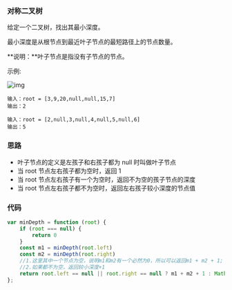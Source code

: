 ###  对称二叉树

给定一个二叉树，找出其最小深度。

最小深度是从根节点到最近叶子节点的最短路径上的节点数量。

**说明：**叶子节点是指没有子节点的节点。

示例:

![img](https://assets.leetcode.com/uploads/2020/10/12/ex_depth.jpg)

```
输入：root = [3,9,20,null,null,15,7]
输出：2

输入：root = [2,null,3,null,4,null,5,null,6]
输出：5
```

### 思路

- 叶子节点的定义是左孩子和右孩子都为 null 时叫做叶子节点
- 当 root 节点左右孩子都为空时，返回 1
- 当 root 节点左右孩子有一个为空时，返回不为空的孩子节点的深度
- 当 root 节点左右孩子都不为空时，返回左右孩子较小深度的节点值

### 代码

```js
var minDepth = function (root) {
    if (root === null) {
        return 0
    }
    const m1 = minDepth(root.left)
    const m2 = minDepth(root.right)
    //1.这里其中一个节点为空，说明m1和m2有一个必然为0，所以可以返回m1 + m2 + 1;
    //2.如果都不为空，返回较小深度+1
    return root.left == null || root.right == null ? m1 + m2 + 1 : Math.min(m1, m2) + 1
};
```



